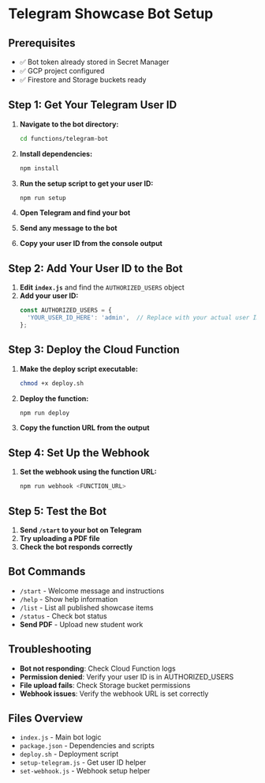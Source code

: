 # Telegram Showcase Bot Setup

## Prerequisites
- ✅ Bot token already stored in Secret Manager
- ✅ GCP project configured
- ✅ Firestore and Storage buckets ready

## Step 1: Get Your Telegram User ID

1. **Navigate to the bot directory:**
   ```bash
   cd functions/telegram-bot
   ```

2. **Install dependencies:**
   ```bash
   npm install
   ```

3. **Run the setup script to get your user ID:**
   ```bash
   npm run setup
   ```

4. **Open Telegram and find your bot**
5. **Send any message to the bot**
6. **Copy your user ID from the console output**

## Step 2: Add Your User ID to the Bot

1. **Edit `index.js`** and find the `AUTHORIZED_USERS` object
2. **Add your user ID:**
   ```javascript
   const AUTHORIZED_USERS = {
     'YOUR_USER_ID_HERE': 'admin',  // Replace with your actual user ID
   };
   ```

## Step 3: Deploy the Cloud Function

1. **Make the deploy script executable:**
   ```bash
   chmod +x deploy.sh
   ```

2. **Deploy the function:**
   ```bash
   npm run deploy
   ```

3. **Copy the function URL from the output**

## Step 4: Set Up the Webhook

1. **Set the webhook using the function URL:**
   ```bash
   npm run webhook <FUNCTION_URL>
   ```

## Step 5: Test the Bot

1. **Send `/start` to your bot on Telegram**
2. **Try uploading a PDF file**
3. **Check the bot responds correctly**

## Bot Commands

- `/start` - Welcome message and instructions
- `/help` - Show help information
- `/list` - List all published showcase items
- `/status` - Check bot status
- **Send PDF** - Upload new student work

## Troubleshooting

- **Bot not responding**: Check Cloud Function logs
- **Permission denied**: Verify your user ID is in AUTHORIZED_USERS
- **File upload fails**: Check Storage bucket permissions
- **Webhook issues**: Verify the webhook URL is set correctly

## Files Overview

- `index.js` - Main bot logic
- `package.json` - Dependencies and scripts
- `deploy.sh` - Deployment script
- `setup-telegram.js` - Get user ID helper
- `set-webhook.js` - Webhook setup helper